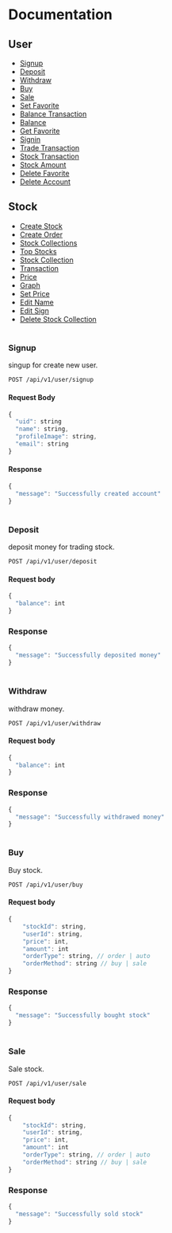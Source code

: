# Documentation
## User
* [Signup](#signup)
* [Deposit](#deposit)
* [Withdraw](#withdraw)
* [Buy](#buy)
* [Sale](#sale)
* [Set Favorite](#set-favorite)
* [Balance Transaction](#balance-transaction)
* [Balance](#balance)
* [Get Favorite](#get-favorite)
* [Signin](#signin)
* [Trade Transaction](#trade-transaction)
* [Stock Transaction](#stock-transaction)
* [Stock Amount](#stock-amount)
* [Delete Favorite](#delete-favorite)
* [Delete Account](#delete-account)

## Stock
* [Create Stock](#create-stock)
* [Create Order](#create-order)
* [Stock Collections](#collections)
* [Top Stocks](#top-stocks)
* [Stock Collection](#collection)
* [Transaction](#transaction)
* [Price](#price)
* [Graph](#graph)
* [Set Price](#set-price)
* [Edit Name](#edit-name)
* [Edit Sign](#edit-sign)
* [Delete Stock Collection](#delete-stock)

#

### Signup
singup for create new user.
```http
POST /api/v1/user/signup
```
#### Request Body
```javascript
{
  "uid": string
  "name": string,
  "profileImage": string,
  "email": string
}
```

#### Response
```javascript
{
  "message": "Successfully created account"
}
```
#

### Deposit
deposit money for trading stock.
```http
POST /api/v1/user/deposit
```
#### Request body
```javascript
{
  "balance": int
}
```
### Response
```javascript
{
  "message": "Successfully deposited money"
}
```
#

### Withdraw
withdraw money.
```http
POST /api/v1/user/withdraw
```
#### Request body
```javascript
{
  "balance": int
}
```
### Response
```javascript
{
  "message": "Successfully withdrawed money"
}
```
#

### Buy
Buy stock.
```http
POST /api/v1/user/buy
```
#### Request body
```javascript
{
	"stockId": string,
	"userId": string,
	"price": int,
	"amount": int
	"orderType": string, // order | auto
	"orderMethod": string // buy | sale
}
```
### Response
```javascript
{
  "message": "Successfully bought stock"
}
```
#

### Sale
Sale stock.
```http
POST /api/v1/user/sale
```
#### Request body
```javascript
{
	"stockId": string,
	"userId": string,
	"price": int,
	"amount": int
	"orderType": string, // order | auto
	"orderMethod": string // buy | sale
}
```
### Response
```javascript
{
  "message": "Successfully sold stock"
}
```
#
